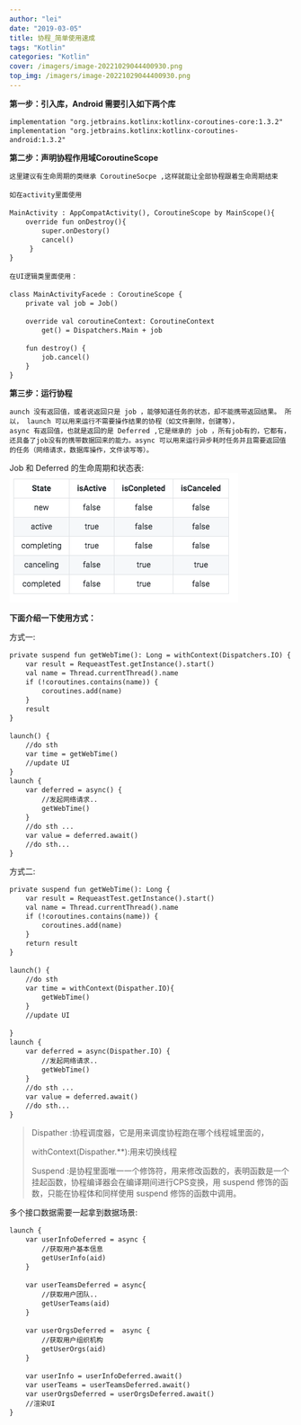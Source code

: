 ```yaml
---
author: "lei"
date: "2019-03-05"
title: 协程_简单使用速成
tags: "Kotlin"
categories: "Kotlin"
cover: /imagers/image-20221029044400930.png
top_img: /imagers/image-20221029044400930.png
---
```


**第一步：引入库，Android 需要引入如下两个库**
    
    implementation "org.jetbrains.kotlinx:kotlinx-coroutines-core:1.3.2"
    implementation "org.jetbrains.kotlinx:kotlinx-coroutines-android:1.3.2"

**第二步：声明协程作用域CoroutineScope**

    这里建议有生命周期的类继承 CoroutineSocpe ,这样就能让全部协程跟着生命周期结束
    
    如在activity里面使用
    
    MainActivity : AppCompatActivity(), CoroutineScope by MainScope(){
        override fun onDestroy(){
            super.onDestory()
            cancel()
         }
    }  
    
    在UI逻辑类里面使用：
    
    class MainActivityFacede : CoroutineScope {
        private val job = Job()
    
        override val coroutineContext: CoroutineContext
            get() = Dispatchers.Main + job
    
        fun destroy() {
            job.cancel()
        }
    }

**第三步：运行协程**

    aunch 没有返回值，或者说返回只是 job ，能够知道任务的状态，却不能携带返回结果。 所以， launch 可以用来运行不需要操作结果的协程（如文件删除，创建等），
    async 有返回值，也就是返回的是 Deferred ,它是继承的 job ，所有job有的，它都有，还具备了job没有的携带数据回来的能力。async 可以用来运行异步耗时任务并且需要返回值的任务（网络请求，数据库操作，文件读写等）。

 Job 和 Deferred 的生命周期和状态表:
   ![image-20221030055720839](imagers/image-20221030055720839.png)

**下面介绍一下使用方式：**

方式一:

    private suspend fun getWebTime(): Long = withContext(Dispatchers.IO) {
        var result = RequeastTest.getInstance().start()
        val name = Thread.currentThread().name
        if (!coroutines.contains(name)) {
            coroutines.add(name)
        }
        result
    }
    
    launch() {
        //do sth
        var time = getWebTime()
        //update UI
    }
    launch {
        var deferred = async() {
            //发起网络请求..
            getWebTime()
        }
        //do sth ...
        var value = deferred.await()
        //do sth...
    }

方式二:

    private suspend fun getWebTime(): Long {
        var result = RequeastTest.getInstance().start()
        val name = Thread.currentThread().name
        if (!coroutines.contains(name)) {
            coroutines.add(name)
        }
        return result
    }
    
    launch() {
        //do sth
        var time = withContext(Dispather.IO){
            getWebTime()
        }
        //update UI
        
    }
    launch {
        var deferred = async(Dispather.IO) {
            //发起网络请求..
            getWebTime()
        }
        //do sth ...
        var value = deferred.await()
        //do sth...
    }

>Dispather :协程调度器，它是用来调度协程跑在哪个线程城里面的，
>
>withContext(Dispather.**):用来切换线程
>
>Suspend :是协程里面唯一一个修饰符，用来修改函数的，表明函数是一个挂起函数，协程编译器会在编译期间进行CPS变换，用 suspend 修饰的函数，只能在协程体和同样使用 suspend 修饰的函数中调用。
>

多个接口数据需要一起拿到数据场景:

    launch {
        var userInfoDeferred = async {
            //获取用户基本信息
            getUserInfo(aid)
        }
    
        var userTeamsDeferred = async{
            //获取用户团队..
            getUserTeams(aid)
        }
        
        var userOrgsDeferred =  async {
            //获取用户组织机构
            getUserOrgs(aid)
        }
        
        var userInfo = userInfoDeferred.await()
        var userTeams = userTeamsDeferred.await()
        var userOrgsDeferred = userOrgsDeferred.await()
        //渲染UI 
    }